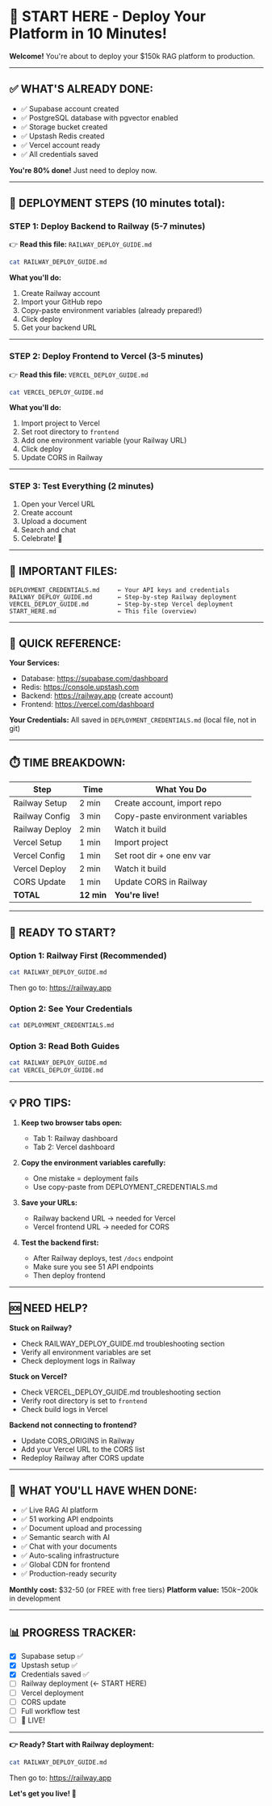 # 🚀 START HERE - Deploy Your Platform in 10 Minutes!

**Welcome!** You're about to deploy your $150k RAG platform to production.

---

## ✅ WHAT'S ALREADY DONE:

- ✅ Supabase account created
- ✅ PostgreSQL database with pgvector enabled
- ✅ Storage bucket created
- ✅ Upstash Redis created
- ✅ Vercel account ready
- ✅ All credentials saved

**You're 80% done!** Just need to deploy now.

---

## 🎯 DEPLOYMENT STEPS (10 minutes total):

### **STEP 1: Deploy Backend to Railway (5-7 minutes)**

👉 **Read this file:** `RAILWAY_DEPLOY_GUIDE.md`

```bash
cat RAILWAY_DEPLOY_GUIDE.md
```

**What you'll do:**
1. Create Railway account
2. Import your GitHub repo
3. Copy-paste environment variables (already prepared!)
4. Click deploy
5. Get your backend URL

---

### **STEP 2: Deploy Frontend to Vercel (3-5 minutes)**

👉 **Read this file:** `VERCEL_DEPLOY_GUIDE.md`

```bash
cat VERCEL_DEPLOY_GUIDE.md
```

**What you'll do:**
1. Import project to Vercel
2. Set root directory to `frontend`
3. Add one environment variable (your Railway URL)
4. Click deploy
5. Update CORS in Railway

---

### **STEP 3: Test Everything (2 minutes)**

1. Open your Vercel URL
2. Create account
3. Upload a document
4. Search and chat
5. Celebrate! 🎉

---

## 📁 IMPORTANT FILES:

```
DEPLOYMENT_CREDENTIALS.md     ← Your API keys and credentials
RAILWAY_DEPLOY_GUIDE.md       ← Step-by-step Railway deployment
VERCEL_DEPLOY_GUIDE.md        ← Step-by-step Vercel deployment
START_HERE.md                 ← This file (overview)
```

---

## 🎯 QUICK REFERENCE:

**Your Services:**
- Database: https://supabase.com/dashboard
- Redis: https://console.upstash.com
- Backend: https://railway.app (create account)
- Frontend: https://vercel.com/dashboard

**Your Credentials:**
All saved in `DEPLOYMENT_CREDENTIALS.md` (local file, not in git)

---

## ⏱️ TIME BREAKDOWN:

| Step | Time | What You Do |
|------|------|-------------|
| Railway Setup | 2 min | Create account, import repo |
| Railway Config | 3 min | Copy-paste environment variables |
| Railway Deploy | 2 min | Watch it build |
| Vercel Setup | 1 min | Import project |
| Vercel Config | 1 min | Set root dir + one env var |
| Vercel Deploy | 2 min | Watch it build |
| CORS Update | 1 min | Update CORS in Railway |
| **TOTAL** | **12 min** | **You're live!** |

---

## 🚀 READY TO START?

### **Option 1: Railway First (Recommended)**
```bash
cat RAILWAY_DEPLOY_GUIDE.md
```
Then go to: https://railway.app

### **Option 2: See Your Credentials**
```bash
cat DEPLOYMENT_CREDENTIALS.md
```

### **Option 3: Read Both Guides**
```bash
cat RAILWAY_DEPLOY_GUIDE.md
cat VERCEL_DEPLOY_GUIDE.md
```

---

## 💡 PRO TIPS:

1. **Keep two browser tabs open:**
   - Tab 1: Railway dashboard
   - Tab 2: Vercel dashboard

2. **Copy the environment variables carefully:**
   - One mistake = deployment fails
   - Use copy-paste from DEPLOYMENT_CREDENTIALS.md

3. **Save your URLs:**
   - Railway backend URL → needed for Vercel
   - Vercel frontend URL → needed for CORS

4. **Test the backend first:**
   - After Railway deploys, test `/docs` endpoint
   - Make sure you see 51 API endpoints
   - Then deploy frontend

---

## 🆘 NEED HELP?

**Stuck on Railway?**
- Check RAILWAY_DEPLOY_GUIDE.md troubleshooting section
- Verify all environment variables are set
- Check deployment logs in Railway

**Stuck on Vercel?**
- Check VERCEL_DEPLOY_GUIDE.md troubleshooting section
- Verify root directory is set to `frontend`
- Check build logs in Vercel

**Backend not connecting to frontend?**
- Update CORS_ORIGINS in Railway
- Add your Vercel URL to the CORS list
- Redeploy Railway after CORS update

---

## 🎉 WHAT YOU'LL HAVE WHEN DONE:

- ✅ Live RAG AI platform
- ✅ 51 working API endpoints
- ✅ Document upload and processing
- ✅ Semantic search with AI
- ✅ Chat with your documents
- ✅ Auto-scaling infrastructure
- ✅ Global CDN for frontend
- ✅ Production-ready security

**Monthly cost:** $32-50 (or FREE with free tiers)
**Platform value:** $150k-$200k in development

---

## 📊 PROGRESS TRACKER:

- [x] Supabase setup ✅
- [x] Upstash setup ✅
- [x] Credentials saved ✅
- [ ] Railway deployment (← START HERE)
- [ ] Vercel deployment
- [ ] CORS update
- [ ] Full workflow test
- [ ] 🎉 LIVE!

---

**👉 Ready? Start with Railway deployment:**

```bash
cat RAILWAY_DEPLOY_GUIDE.md
```

Then go to: https://railway.app

**Let's get you live! 🚀**
